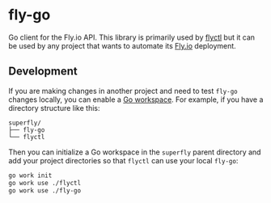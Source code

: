 fly-go
======

Go client for the Fly.io API. This library is primarily used by [flyctl][] but
it can be used by any project that wants to automate its [Fly.io] deployment.

[flyctl]: https://github.com/superfly/flyctl
[Fly.io]: https://fly.io


## Development

If you are making changes in another project and need to test `fly-go` changes
locally, you can enable a [Go workspace][]. For example, if you have a directory
structure like this:

```
superfly/
├── fly-go
└── flyctl
```

Then you can initialize a Go workspace in the `superfly` parent directory and
add your project directories so that `flyctl` can use your local `fly-go`:

```sh
go work init
go work use ./flyctl
go work use ./fly-go
```

[Go workspace]: https://go.dev/blog/get-familiar-with-workspaces
